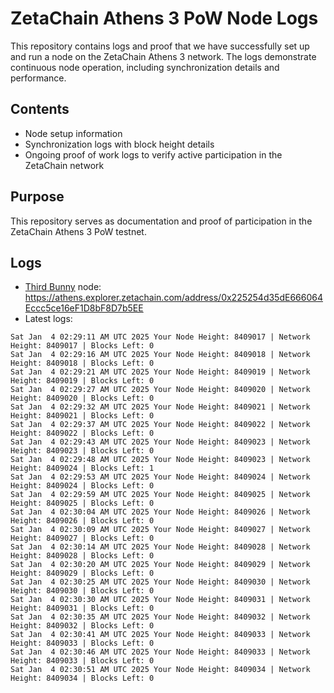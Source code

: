 # ZetaChain Athens 3 PoW Node Logs
This repository contains logs and proof that we have successfully set up and run a node on the ZetaChain Athens 3 network. The logs demonstrate continuous node operation, including synchronization details and performance.

## Contents
- Node setup information
- Synchronization logs with block height details
- Ongoing proof of work logs to verify active participation in the ZetaChain network

## Purpose
This repository serves as documentation and proof of participation in the ZetaChain Athens 3 PoW testnet.

## Logs

- [Third Bunny](https://thirdbunny.xyz/) node: https://athens.explorer.zetachain.com/address/0x225254d35dE666064Eccc5ce16eF1D8bF8D7b5EE
- Latest logs:
```
Sat Jan  4 02:29:11 AM UTC 2025 Your Node Height: 8409017 | Network Height: 8409017 | Blocks Left: 0
Sat Jan  4 02:29:16 AM UTC 2025 Your Node Height: 8409018 | Network Height: 8409018 | Blocks Left: 0
Sat Jan  4 02:29:21 AM UTC 2025 Your Node Height: 8409019 | Network Height: 8409019 | Blocks Left: 0
Sat Jan  4 02:29:27 AM UTC 2025 Your Node Height: 8409020 | Network Height: 8409020 | Blocks Left: 0
Sat Jan  4 02:29:32 AM UTC 2025 Your Node Height: 8409021 | Network Height: 8409021 | Blocks Left: 0
Sat Jan  4 02:29:37 AM UTC 2025 Your Node Height: 8409022 | Network Height: 8409022 | Blocks Left: 0
Sat Jan  4 02:29:43 AM UTC 2025 Your Node Height: 8409023 | Network Height: 8409023 | Blocks Left: 0
Sat Jan  4 02:29:48 AM UTC 2025 Your Node Height: 8409023 | Network Height: 8409024 | Blocks Left: 1
Sat Jan  4 02:29:53 AM UTC 2025 Your Node Height: 8409024 | Network Height: 8409024 | Blocks Left: 0
Sat Jan  4 02:29:59 AM UTC 2025 Your Node Height: 8409025 | Network Height: 8409025 | Blocks Left: 0
Sat Jan  4 02:30:04 AM UTC 2025 Your Node Height: 8409026 | Network Height: 8409026 | Blocks Left: 0
Sat Jan  4 02:30:09 AM UTC 2025 Your Node Height: 8409027 | Network Height: 8409027 | Blocks Left: 0
Sat Jan  4 02:30:14 AM UTC 2025 Your Node Height: 8409028 | Network Height: 8409028 | Blocks Left: 0
Sat Jan  4 02:30:20 AM UTC 2025 Your Node Height: 8409029 | Network Height: 8409029 | Blocks Left: 0
Sat Jan  4 02:30:25 AM UTC 2025 Your Node Height: 8409030 | Network Height: 8409030 | Blocks Left: 0
Sat Jan  4 02:30:30 AM UTC 2025 Your Node Height: 8409031 | Network Height: 8409031 | Blocks Left: 0
Sat Jan  4 02:30:35 AM UTC 2025 Your Node Height: 8409032 | Network Height: 8409032 | Blocks Left: 0
Sat Jan  4 02:30:41 AM UTC 2025 Your Node Height: 8409033 | Network Height: 8409033 | Blocks Left: 0
Sat Jan  4 02:30:46 AM UTC 2025 Your Node Height: 8409033 | Network Height: 8409033 | Blocks Left: 0
Sat Jan  4 02:30:51 AM UTC 2025 Your Node Height: 8409034 | Network Height: 8409034 | Blocks Left: 0
```
